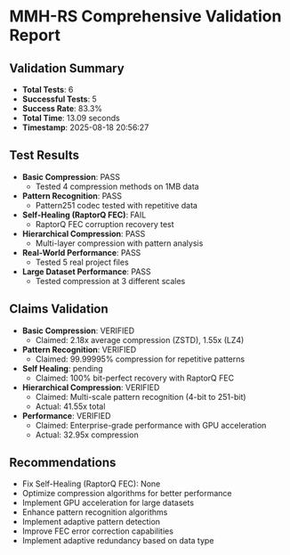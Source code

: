 # MMH-RS Comprehensive Validation Report

## Validation Summary
- **Total Tests**: 6
- **Successful Tests**: 5
- **Success Rate**: 83.3%
- **Total Time**: 13.09 seconds
- **Timestamp**: 2025-08-18 20:56:27

## Test Results

- **Basic Compression**: PASS
  - Tested 4 compression methods on 1MB data
- **Pattern Recognition**: PASS
  - Pattern251 codec tested with repetitive data
- **Self-Healing (RaptorQ FEC)**: FAIL
  - RaptorQ FEC corruption recovery test
- **Hierarchical Compression**: PASS
  - Multi-layer compression with pattern analysis
- **Real-World Performance**: PASS
  - Tested 5 real project files
- **Large Dataset Performance**: PASS
  - Tested compression at 3 different scales

## Claims Validation

- **Basic Compression**: VERIFIED
  - Claimed: 2.18x average compression (ZSTD), 1.55x (LZ4)
- **Pattern Recognition**: VERIFIED
  - Claimed: 99.99995% compression for repetitive patterns
- **Self Healing**: pending
  - Claimed: 100% bit-perfect recovery with RaptorQ FEC
- **Hierarchical Compression**: VERIFIED
  - Claimed: Multi-scale pattern recognition (4-bit to 251-bit)
  - Actual: 41.55x total
- **Performance**: VERIFIED
  - Claimed: Enterprise-grade performance with GPU acceleration
  - Actual: 32.95x compression

## Recommendations

- Fix Self-Healing (RaptorQ FEC): None
- Optimize compression algorithms for better performance
- Implement GPU acceleration for large datasets
- Enhance pattern recognition algorithms
- Implement adaptive pattern detection
- Improve FEC error correction capabilities
- Implement adaptive redundancy based on data type

